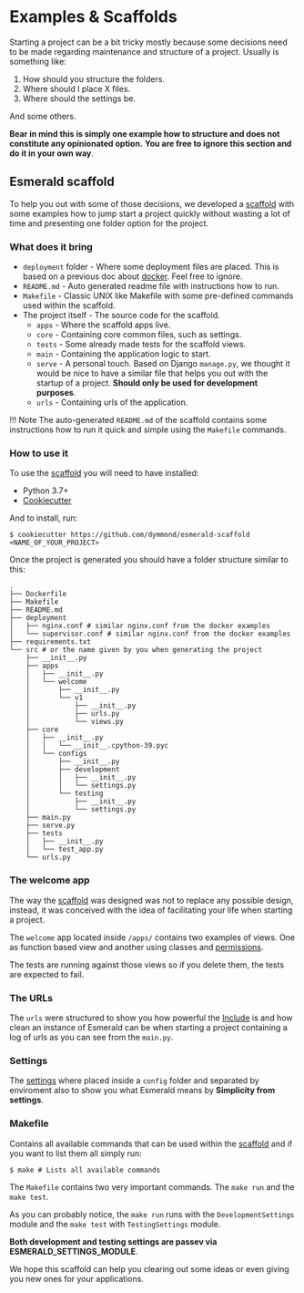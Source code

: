 # Examples & Scaffolds

Starting a project can be a bit tricky mostly because some decisions need to be made regarding maintenance and
structure of a project. Usually is something like:

1. How should you structure the folders.
2. Where should I place X files.
3. Where should the settings be.

And some others.

**Bear in mind this is simply one example how to structure and does not constitute any opinionated option.**
**You are free to ignore this section and do it in your own way**.

## Esmerald scaffold

To help you out with some of those decisions, we developed a [scaffold](https://github.com/dymmond/esmerald-scaffold)
with some examples how to jump start a project quickly without wasting a lot of time and presenting one folder option
for the project.

### What does it bring

* `deployment` folder - Where some deployment files are placed. This is based on a previous doc about
[docker](./deployment/docker.md). Feel free to ignore.
* `README.md` - Auto generated readme file with instructions how to run.
* `Makefile` - Classic UNIX like Makefile with some pre-defined commands used within the scaffold.
* The project itself - The source code for the scaffold.
    * `apps` - Where the scaffold apps live.
    * `core` - Containing core common files, such as settings.
    * `tests` - Some already made tests for the scaffold views.
    * `main` - Containing the application logic to start.
    * `serve` - A personal touch. Based on Django `manage.py`, we thought it would be nice to have a similar file
that helps you out with the startup of a project. **Should only be used for development purposes**.
    * `urls` - Containing urls of the application.

!!! Note
    The auto-generated `README.md` of the scaffold contains some instructions how to run it quick and simple using
    the `Makefile` commands.

### How to use it

To use the [scaffold](https://github.com/dymmond/esmerald-scaffold) you will need to have installed:

* Python 3.7+
* [Cookiecutter](https://cookiecutter.readthedocs.io/en/stable/)

And to install, run:

```shell
$ cookiecutter https://github.com/dymmond/esmerald-scaffold <NAME_OF_YOUR_PROJECT>
```

Once the project is generated you should have a folder structure similar to this:

```shell
.
├── Dockerfile
├── Makefile
├── README.md
├── deployment
│   ├── nginx.conf # similar nginx.conf from the docker examples
│   └── supervisor.conf # similar nginx.conf from the docker examples
├── requirements.txt
└── src # or the name given by you when generating the project
    ├── __init__.py
    ├── apps
    │   ├── __init__.py
    │   └── welcome
    │       ├── __init__.py
    │       └── v1
    │           ├── __init__.py
    │           ├── urls.py
    │           └── views.py
    ├── core
    │   ├── __init__.py
    │   │   └── __init__.cpython-39.pyc
    │   └── configs
    │       ├── __init__.py
    │       ├── development
    │       │   ├── __init__.py
    │       │   └── settings.py
    │       └── testing
    │           ├── __init__.py
    │           └── settings.py
    ├── main.py
    ├── serve.py
    ├── tests
    │   ├── __init__.py
    │   └── test_app.py
    └── urls.py
```

### The welcome app

The way the [scaffold](https://github.com/dymmond/esmerald-scaffold) was designed was not to replace any possible
design, instead, it was conceived with the idea of facilitating your life when starting a project.

The `welcome` app located inside `/apps/` contains two examples of views. One as function based view and another
using classes and [permissions](./permissions.md).

The tests are running against those views so if you delete them, the tests are expected to fail.

### The URLs

The `urls` were structured to show you how powerful the [Include](./routing/routes.md#include) is and how clean
an instance of Esmerald can be when starting a project containing a log of urls as you can see from the `main.py`.

### Settings

The [settings](./application/settings.md) where placed inside a `config` folder and separated by enviroment also to
show you what Esmerald means by **Simplicity from settings**.

### Makefile

Contains all available commands that can be used within the [scaffold](https://github.com/dymmond/esmerald-scaffold)
and if you want to list them all simply run:

```shell
$ make # Lists all available commands
```

The `Makefile` contains two very important commands. The `make run` and the `make test`.

As you can probably notice, the `make run` runs with the `DevelopmentSettings` module and the `make test` with
`TestingSettings` module.

**Both development and testing settings are passev via ESMERALD_SETTINGS_MODULE**.

We hope this scaffold can help you clearing out some ideas or even giving you new ones for your applications.
